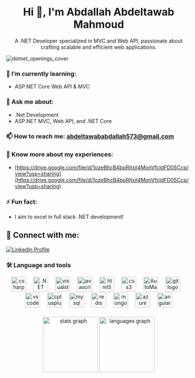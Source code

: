 <h1 align="center">Hi 👋, I'm Abdallah Abdeltawab Mahmoud</h1>
<p align="center">
A .NET Developer specialized in MVC and Web API, passionate about crafting scalable and efficient web applications.
</p>

![dotnet_openings_cover](https://github.com/user-attachments/assets/772cb46a-8dec-4bb0-bd15-c68ca56563bb)


### 🌱 I’m currently learning:
- ASP.NET Core Web API & MVC

### 💬 Ask me about:
- .Net Development
- ASP.NET MVC, Web API, and .NET Core

### 📫 How to reach me: abdeltawababdallah573@gmail.com

### 📄 Know more about my experiences:
- [https://drive.google.com/file/d/1ozeBhcB4bpRjtxjl4MonVfcldFD05Ccp/view?usp=sharing](https://drive.google.com/file/d/1ozeBhcB4bpRjtxjl4MonVfcldFD05Ccp/view?usp=sharing)

### ⚡ Fun fact:
- I aim to excel in full stack .NET development!

## 🔗 Connect with me:
<a href="https://www.linkedin.com/in/abdallah-abdeltawab-54b58b226" target="_blank">
  <img src="https://img.shields.io/badge/LinkedIn-blue?style=for-the-badge&logo=linkedin" alt="LinkedIn Profile" />
</a>

###
<h3 align="left">🛠 Language and tools</h3>

<div align="center">
<img src="https://cdn.jsdelivr.net/gh/devicons/devicon/icons/csharp/csharp-original.svg" height="40" alt="csharp logo" />
<img width="12" />
<img src="https://cdn.jsdelivr.net/gh/devicons/devicon/icons/dotnetcore/dotnetcore-original.svg" height="40" alt=".NET Core logo" />
<img width="12" />
<img src="https://cdn.jsdelivr.net/gh/devicons/devicon/icons/visualstudio/visualstudio-plain.svg" height="40" alt="visualstudio logo" />
<img width="12" />
<img src="https://cdn.jsdelivr.net/gh/devicons/devicon/icons/javascript/javascript-original.svg" height="40" alt="javascript logo" />
<img width="12" />
<img src="https://cdn.jsdelivr.net/gh/devicons/devicon/icons/html5/html5-original.svg" height="40" alt="html5 logo" />
<img width="12" />
<img src="https://cdn.jsdelivr.net/gh/devicons/devicon/icons/css3/css3-original.svg" height="40" alt="css3 logo" />
<img width="12" />
<img src="https://static-00.iconduck.com/assets.00/automapper-icon-512x237-8m8lvw5r.png" height="40" alt="AutoMapper logo" />
<img width="12" />
<img src="https://cdn.jsdelivr.net/gh/devicons/devicon/icons/git/git-original.svg" height="40" alt="git logo" />
<img width="12" />
<img src="https://cdn.jsdelivr.net/gh/devicons/devicon/icons/vscode/vscode-original.svg" height="40" alt="vscode logo" />
<img width="12" />
<img src="https://cdn.jsdelivr.net/gh/devicons/devicon/icons/cplusplus/cplusplus-original.svg" height="40" alt="cplusplus logo" />
<img width="12" />
<img src="https://cdn.jsdelivr.net/gh/devicons/devicon/icons/mysql/mysql-original.svg" height="40" alt="mysql logo" />
<img width="12" />
<img src="https://cdn.jsdelivr.net/gh/devicons/devicon/icons/redis/redis-original.svg" height="40" alt="redis logo" />
<img width="12" />
<img src="https://cdn.jsdelivr.net/gh/devicons/devicon/icons/mongodb/mongodb-original.svg" height="40" alt="mongodb logo" />
<img width="12" />
<img src="https://cdn.jsdelivr.net/gh/devicons/devicon/icons/azure/azure-original.svg" height="40" alt="azure logo" />
<img width="12" />
<img src="https://cdn.jsdelivr.net/gh/devicons/devicon/icons/angularjs/angularjs-original.svg" height="40" alt="angularjs logo" />

</div>


###

<div align="center">
  <img src="https://github-readme-stats.vercel.app/api?username=abdallah7296&hide_title=false&hide_rank=false&show_icons=true&include_all_commits=true&count_private=true&disable_animations=false&theme=dracula&locale=en&hide_border=false&order=1" height="150" alt="stats graph"  />
  <img src="https://github-readme-stats.vercel.app/api/top-langs?username=abdallah7296&locale=en&hide_title=false&layout=compact&card_width=320&langs_count=5&theme=dracula&hide_border=false&order=2" height="150" alt="languages graph"  />
</div>

###

